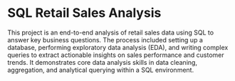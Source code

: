 # SQL Retail Sales Analysis
This project is an end-to-end analysis of retail sales data using SQL to answer key business questions. The process included setting up a database, performing exploratory data analysis (EDA), and writing complex queries to extract actionable insights on sales performance and customer trends. It demonstrates core data analysis skills in data cleaning, aggregation, and analytical querying within a SQL environment.
